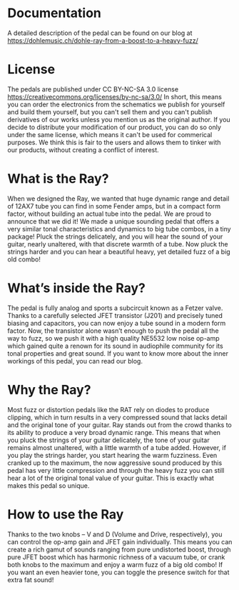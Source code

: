 # Documentation
A detailed description of the pedal can be found on our blog at https://dohlemusic.ch/dohle-ray-from-a-boost-to-a-heavy-fuzz/

# License
The pedals are published under CC BY-NC-SA 3.0 license https://creativecommons.org/licenses/by-nc-sa/3.0/
In short, this means you can order the electronics from the schematics we publish for yourself and build them yourself, but you can't sell them and you can't publish derivatives of our works unless you mention us as the original author. If you decide to distribute your modification of our product, you can do so only under the same license, which means it can't be used for commerical purposes. We think this is fair to the users and allows them to tinker with our products, without creating a conflict of interest.

# What is the Ray?
When we designed the Ray, we wanted that huge dynamic range and detail of 12AX7 tube you can find in some Fender amps, but in a compact form factor, without building an actual tube into the pedal. We are proud to announce that we did it! We made a unique sounding pedal that offers a very similar tonal characteristics and dynamics to big tube combos, in a tiny package! Pluck the strings delicately, and you will hear the sound of your guitar, nearly unaltered, with that discrete warmth of a tube. Now pluck the strings harder and you can hear a beautiful heavy, yet detailed fuzz of a big old combo!

# What’s inside the Ray?
The pedal is fully analog and sports a subcircuit known as a Fetzer valve. Thanks to a carefully selected JFET transistor (J201) and precisely tuned biasing and capacitors, you can now enjoy a tube sound in a modern form factor. Now, the transistor alone wasn’t enough to push the pedal all the way to fuzz, so we push it with a high quality NE5532 low noise op-amp which gained quite a renown for its sound in audiophile community for its tonal properties and great sound. If you want to know more about the inner workings of this pedal, you can read our blog.

# Why the Ray?
Most fuzz or distortion pedals like the RAT rely on diodes to produce clipping, which in turn results in a very compressed sound that lacks detail and the original tone of your guitar. Ray stands out from the crowd thanks to its ability to produce a very broad dynamic range. This means that when you pluck the strings of your guitar delicately, the tone of your guitar remains almost unaltered, with a little warmth of a tube added. However, if you play the strings harder, you start hearing the warm fuzziness. Even cranked up to the maximum, the now aggressive sound produced by this pedal has very little compression and through the heavy fuzz you can still hear a lot of the original tonal value of your guitar. This is exactly what makes this pedal so unique.

# How to use the Ray
Thanks to the two knobs – V and D (Volume and Drive, respectively), you can control the op-amp gain and JFET gain individually. This means you can create a rich gamut of sounds ranging from pure undistorted boost, through pure JFET boost which has harmonic richness of a vacuum tube, or crank both knobs to the maximum and enjoy a warm fuzz of a big old combo! If you want an even heavier tone, you can toggle the presence switch for that extra fat sound!
